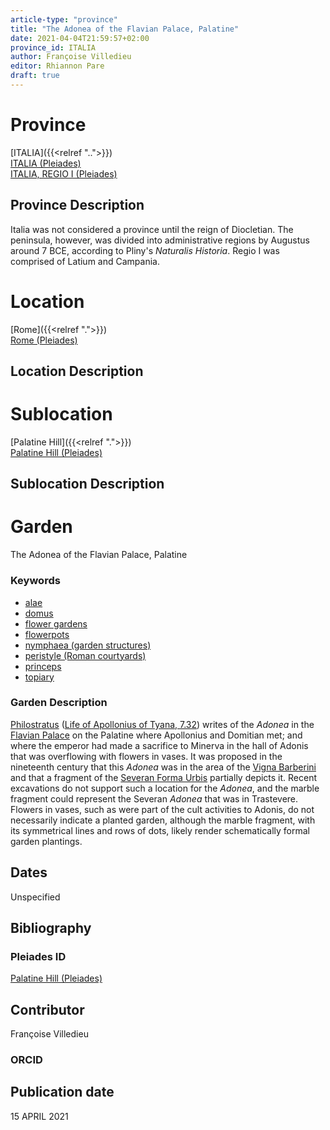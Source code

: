 ```yaml
---
article-type: "province"
title: "The Adonea of the Flavian Palace, Palatine"
date: 2021-04-04T21:59:57+02:00
province_id: ITALIA
author: Françoise Villedieu
editor: Rhiannon Pare
draft: true
---
```


# Province
[ITALIA]({{<relref "..">}})\
[ITALIA (Pleiades)](https://pleiades.stoa.org/places/1052)\
[ITALIA, REGIO I (Pleiades)](https://pleiades.stoa.org/places/441075550)
<!--- Content of Province heading --->

## Province Description

Italia was not considered a province until the reign of Diocletian. The peninsula, however, was divided into administrative regions by Augustus around 7 BCE, according to Pliny's *Naturalis Historia*. Regio I was comprised of Latium and Campania.<!-- DESCRIPTION -->


# Location
[Rome]({{<relref ".">}}) \
[Rome (Pleiades)](https://pleiades.stoa.org/places/108867)

<!-- [Colonia Claudia Ara Agrippinensium (Cologne)](https://pleiades.stoa.org/places/108751) -->

## Location Description

<!-- LEAVE THIS BLANK FOR NOW -->

# Sublocation
[Palatine Hill]({{<relref ".">}}) \
[Palatine Hill (Pleiades)](https://pleiades.stoa.org/places/971691208)
<!--
[AREA WITHIN LOCATION, LIKE “PALATINE HILL”](GEOREFERENCE LINK)
A sublocation is any area larger than an individual garden, but located within a location. I would always try to include a link to a controlled vocabulary here if possible. This ID may well be different from the Garden ID, e.g., Pompeii versus a Garden in one of the houses which has its own Pleiades ID.
-->

## Sublocation Description

<!-- DESCRIPTION -->

# Garden
The Adonea of the Flavian Palace, Palatine<!-- List of gardens in province -->
<!-- May be left blank for now -->

### Keywords

- [alae](http://vocab.getty.edu/page/aat/300004055)
- [domus](http://vocab.getty.edu/page/aat/300005506)
- [flower gardens](http://vocab.getty.edu/page/aat/300008135)
- [flowerpots](http://vocab.getty.edu/page/aat/300194749)
- [nymphaea (garden structures)](http://vocab.getty.edu/page/aat/300006809)
- [peristyle (Roman courtyards)](http://vocab.getty.edu/page/aat/300080971)
- [princeps](https://www.britannica.com/topic/princeps)
- [topiary](http://vocab.getty.edu/page/aat/300061887)


### Garden Description

[Philostratus](https://en.wikipedia.org/wiki/Philostratus) ([Life of Apollonius of Tyana, 7.32](http://www.perseus.tufts.edu/hopper/text?doc=Perseus%3Atext%3A2008.01.0595%3Abook%3D7%3Achapter%3D32)) writes of the *Adonea* in the [Flavian Palace](https://en.wikipedia.org/wiki/Flavian_Palace) on the Palatine where Apollonius and Domitian met; and where the emperor had made a sacrifice to Minerva in the hall of Adonis that was overflowing with flowers in vases.  It was proposed in the nineteenth century that this *Adonea* was in the area of the [Vigna Barberini](https://it.wikipedia.org/wiki/Vigna_Barberini) and that a fragment of the [Severan Forma Urbis](https://en.wikipedia.org/wiki/Forma_Urbis_Romae) partially depicts it.  Recent excavations do not support such a location for the *Adonea*, and the marble fragment could represent the Severan *Adonea* that was in Trastevere.  Flowers in vases, such as were part of the cult activities to Adonis, do not necessarily indicate a planted garden, although the marble fragment, with its symmetrical lines and rows of dots, likely render schematically formal garden plantings.



## Dates
Unspecified
<!-- If no date, use "unspecified" -->

## Bibliography

<!--
- BIB_ENTRY [(worldcat)](WORLDCAT_LINK_URL)
-->


### Pleiades ID
[Palatine Hill (Pleiades)](https://pleiades.stoa.org/places/971691208)


## Contributor
Françoise Villedieu
<!-- [AUTHOR_NAME](AUTHOR_LINK) -->

### ORCID

<!-- [ORCID](https://orcid.org/ORCID) -->

## Publication date
15 APRIL 2021
